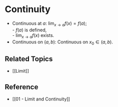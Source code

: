 # Continuity

- Continuous at $a$: $\lim_{x\to a} f(x)=f(a)$;  
         - $f(a)$ is defined,  
         - $\lim_{x\to a} f(x)$ exists.
- Continuous on $\left(a,b\right)$: Continuous on $x_0\in\left(a,b\right)$.

## Related Topics

- [[Limit]]

## Reference

- [[01 - Limit and Continuity]]
